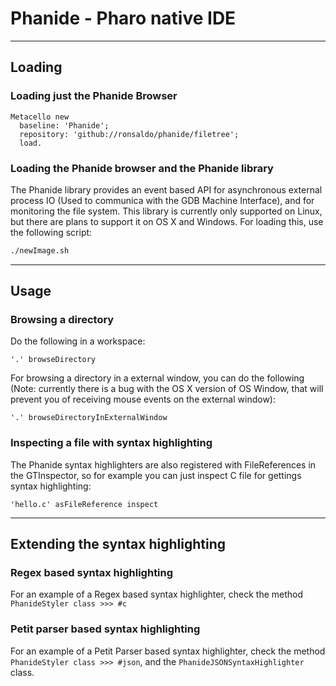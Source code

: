 # Phanide - Pharo native IDE
----
## Loading
### Loading just the Phanide Browser

```smalltalk
Metacello new
  baseline: 'Phanide';
  repository: 'github://ronsaldo/phanide/filetree';
  load.
```

### Loading the Phanide browser and the Phanide library
The Phanide library provides an event based API for asynchronous external process IO (Used to communica with the GDB Machine Interface), and for monitoring the file system. This library is currently only supported on Linux, but there are plans to support it on OS X and Windows. For loading this, use the following script:

```bash
./newImage.sh
```

----
## Usage

### Browsing a directory

Do the following in a workspace:

```smalltalk
'.' browseDirectory
```

For browsing a directory in a external window, you can do the following (Note: currently there is a bug with the OS X version of OS Window, that will prevent you of receiving mouse events on the external window):

```smalltalk
'.' browseDirectoryInExternalWindow
```

### Inspecting a file with syntax highlighting

The Phanide syntax highlighters are also registered with FileReferences in the GTInspector, so for example you can just inspect C file for gettings syntax highlighting:

```smalltalk
'hello.c' asFileReference inspect
```

----
## Extending the syntax highlighting
### Regex based syntax highlighting

For an example of a Regex based syntax highlighter, check the method `PhanideStyler class >>> #c`

### Petit parser based syntax highlighting
For an example of a Petit Parser based syntax highlighter, check the method `PhanideStyler class >>> #json`, and the `PhanideJSONSyntaxHighlighter` class.

